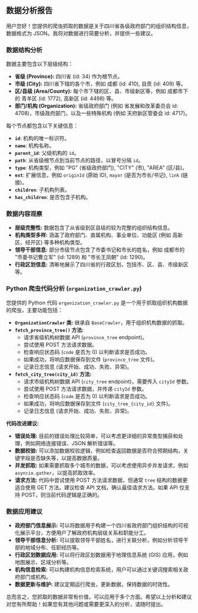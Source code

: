 ## 数据分析报告

用户您好！您提供的爬虫抓取的数据是关于四川省各级政府部门的组织结构信息，数据格式为 JSON。我将对数据进行简要分析，并提供一些建议。

### 数据结构分析

数据主要包含以下层级结构：

*   **省级 (Province):**  四川省 (id: 34) 作为根节点。
*   **市级 (City):**  四川省下辖的各个市，例如 成都 (id: 410), 自贡 (id: 409) 等。
*   **区/县级 (Area/County):**  每个市下辖的区、县、市级新区等，例如 成都市下的 青羊区 (id: 1772),  高新区 (id: 4498) 等。
*   **部门/机构 (Organization):**  省级政府部门 (例如 省发展和改革委员会 id: 4708)，市级政府部门，以及一些特殊机构 (例如 天府新区管委会 id: 4717)。

每个节点都包含以下关键信息：

*   **`id`**:  机构的唯一标识符。
*   **`name`**:  机构名称。
*   **`parent_id`**:  父级机构的 `id`。
*   **`path`**:  从省级根节点到当前节点的路径，以冒号分隔 `id`。
*   **`type`**:  机构类型，例如 "PG" (省级政府部门), "CITY" (市), "AREA" (区/县)。
*   **`ext`**:  扩展信息，例如 `originId` (原始 ID), `mayor` (是否为市长/书记), `link` (链接)。
*   **`children`**:  子机构列表。
*   **`has_children`**:  是否包含子机构。

### 数据内容观察

*   **层级完整性:** 数据包含了从省级到区县级的较为完整的组织结构信息。
*   **机构类型多样:**  涵盖了政府部门、直属机构、事业单位、功能区 (例如 高新区、经开区) 等多种机构类型。
*   **领导干部信息:**  部分市级节点包含了市委书记和市长的姓名，例如 成都市的 "市委书记曹立军" (id: 1289) 和 "市长王凤朝" (id: 1290)。
*   **行政区划信息:**  清晰地展示了四川省的行政区划，包括市、区、县、市级新区等。

### Python 爬虫代码分析 (`organization_crawler.py`)

您提供的 Python 代码 `organization_crawler.py`  是一个用于抓取组织机构数据的爬虫，主要功能包括：

*   **`OrganizationCrawler` 类:**  继承自 `BaseCrawler`，用于组织机构数据的抓取。
*   **`fetch_province_tree()` 方法:**
    *   请求省级机构树数据 API (`province_tree` endpoint)。
    *   尝试使用 POST 方法请求数据。
    *   检查响应状态码 (`code` 是否为 0) 以判断请求是否成功。
    *   如果成功，将响应数据保存到文件 (`province_tree` 文件)。
    *   记录日志信息 (请求开始、成功、失败、异常)。
*   **`fetch_city_tree(city_id)` 方法:**
    *   请求市级机构树数据 API (`city_tree` endpoint)，需要传入 `cityId` 参数。
    *   尝试使用 POST 方法请求数据，并传递 `cityId` 参数。
    *   检查响应状态码 (`code` 是否为 0) 以判断请求是否成功。
    *   如果成功，将响应数据保存到文件 (`city_tree_{city_id}` 文件)。
    *   记录日志信息 (请求开始、成功、失败、异常)。

**代码改进建议:**

*   **错误处理:**  目前的错误处理比较简单，可以考虑更详细的异常类型捕获和处理，例如网络连接错误、JSON 解析错误等。
*   **数据校验:**  可以添加数据校验逻辑，例如检查返回数据是否符合预期结构，关键字段是否缺失等，以提高数据质量。
*   **并发抓取:**  如果需要抓取多个城市的数据，可以考虑使用异步并发请求，例如 `asyncio.gather`，以提高抓取效率。
*   **请求方法:**  代码中尝试使用 POST 方法请求数据，但通常 `tree` 结构的数据更适合使用 GET 方法。建议检查 API 文档，确认最佳请求方法。如果 API 仅支持 POST，则当前代码逻辑是正确的。

### 数据应用建议

*   **政府部门信息展示:**  可以将数据用于构建一个四川省政府部门组织结构的可视化展示平台，方便用户了解政府机构层级关系和职能分工。
*   **领导干部信息分析:**  可以提取领导干部姓名，进行关联分析，例如分析领导干部的地域分布、任职经历等。
*   **行政区划数据应用:**  可以将行政区划数据用于地理信息系统 (GIS) 应用，例如地图展示、区域分析等。
*   **机构信息检索:**  可以构建机构信息检索系统，用户可以通过关键词搜索相关政府部门或机构。
*   **数据更新与维护:**  建议定期运行爬虫，更新数据，保持数据的时效性。

总而言之，您抓取的数据非常有价值，可以应用于多个方面。希望以上分析和建议对您有所帮助！如果您有其他问题或需要更深入的分析，请随时提出。